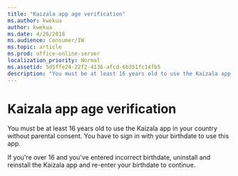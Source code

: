 ```yaml
---
title: "Kaizala app age verification"
ms.author: kwekua
author: kwekua
ms.date: 4/26/2018
ms.audience: Consumer/IW
ms.topic: article
ms.prod: office-online-server
localization_priority: Normal
ms.assetid: 5d5ffe24-22f2-4136-afcd-6b351fc14fb5
description: "You must be at least 16 years old to use the Kaizala app in your country without parental consent. You have to sign in with your birthdate to use this app."
---
```


# Kaizala app age verification

You must be at least 16 years old to use the Kaizala app in your country without parental consent. You have to sign in with your birthdate to use this app.
  
If you're over 16 and you've entered incorrect birthdate, uninstall and reinstall the Kaizala app and re-enter your birthdate to continue.
  

